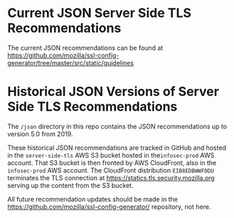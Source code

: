 # Current JSON Server Side TLS Recommendations

The current JSON recommendations can be found at https://github.com/mozilla/ssl-config-generator/tree/master/src/static/guidelines

# Historical JSON Versions of Server Side TLS Recommendations

The `/json` directory in this repo contains the JSON recommendations up to version
5.0 from 2019.

These historical JSON recommendations are tracked in GitHub and hosted in the 
`server-side-tls` AWS S3 bucket hosted in the`infosec-prod` AWS account. That 
S3 bucket is then fronted by AWS CloudFront, also in the `infosec-prod` AWS 
account. The CloudFront distribution `EIB8EDBWWFDDU ` terminates the TLS 
connection at https://statics.tls.security.mozilla.org serving up the content 
from the S3 bucket.

All future recommendation updates should be made in the https://github.com/mozilla/ssl-config-generator/
repository, not here.
